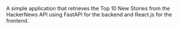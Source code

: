 A simple application that retrieves the Top 10 New Stories from the HackerNews API using FastAPI for the backend and React.js for the frontend.
